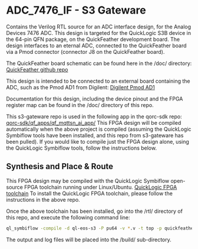 # ADC_7476_IF - S3 Gateware
Contains the Verilog RTL source for an ADC interface design, for the Analog Devices 7476 ADC.
This design is targeted for the QuickLogic S3B device in the 64-pin QFN package, on the QuickFeather
development board. The design interfaces to an eternal ADC, connected to the QuickFeather board
via a Pmod connector (connector J8 on the QuickFeather board).

The QuickFeather board schematic can be found here in the /doc/ directory:
[QuickFeather github repo](https://github.com/QuickLogic-Corp/quick-feather-dev-board)

This design is intended to be connected to an external board containing the ADC, such as the
Pmod AD1 from Digilent:
[Digilent Pmod AD1](https://store.digilentinc.com/pmod-ad1-two-12-bit-a-d-inputs/)


Documentation for this design, including the device pinout and the FPGA register map can be found
in the /doc/ directory of this repo.

This s3-gateware repo is used in the following app in the qorc-sdk repo:
[qorc-sdk/qf_apps/qf_mqttsn_ai_app/](https://github.com/QuickLogic-Corp/qorc-sdk/tree/master/qf_apps/qf_mqttsn_ai_app)
This FPGA design will be compiled automatically when the above project is compiled (assuming
the QuickLogic Symbiflow tools have been installed, and this repo from s3-gateware has been
pulled). If you would like to compile just the FPGA design alone, using the QuickLogic Symbiflow
tools, follow the instructions below.


## Synthesis and Place & Route
This FPGA design may be compiled with the QuickLogic Symbiflow open-source FPGA toolchain running
under Linux/Ubuntu.
[QuickLogic FPGA toolchain](https://github.com/QuickLogic-Corp/quicklogic-fpga-toolchain)
To install the QuickLogic FPGA toolchain, please follow the instructions in the above repo.

Once the above toolchain has been installed, go into the /rtl/ directory of this repo, and execute
the following command line:

```bash
ql_symbiflow -compile -d ql-eos-s3 -P pu64 -v *.v -t top -p quickfeather.pcf
```

The output and log files will be placed into the /build/ sub-directory.

